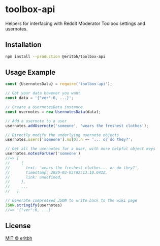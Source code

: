 # toolbox-api

Helpers for interfacing with Reddit Moderator Toolbox settings and usernotes.

## Installation

```bash
npm install --production @eritbh/toolbox-api
```

## Usage Example

```js
const {UsernotesData} = require('toolbox-api');

// Get your data however you want
const data = '{"ver":6, ...}';

// Create a UsernotesData instance
const usernotes = new UsernotesData(data);

// Add a usernote to a user
usernotes.addUsernote('someone', 'wears the freshest clothes');

// Directly modify the underlying usernote objects
usernotes.users['someone'].ns[0].n += '... or do they?';

// Get all the usernotes for a user, with more helpful object keys
usernotes.notesForUser('someone')
//=> [
//     {
//       text: 'wears the freshest clothes... or do they?',
//       timestamp: 2020-03-03T02:13:10.042Z,
//       link: undefined,
//     },
//     ...
//   ]

// Generate compressed JSON to write back to the wiki page
JSON.stringify(usernotes)
//=> '{"ver":6, ...}'
```

## License

[MIT &copy; eritbh](/LICENSE)
